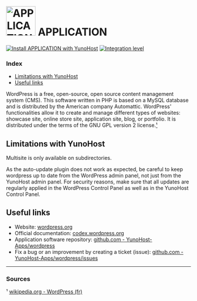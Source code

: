 # <img src="/images/APPLICATION_logo.svg" width="80px" alt="APPLICATION's logo"> APPLICATION

[![Install APPLICATION with YunoHost](https://install-app.yunohost.org/install-with-yunohost.png)](https://install-app.yunohost.org/?app=APPLICATION) [![Integration level](https://dash.yunohost.org/integration/APPLICATION.svg)](https://dash.yunohost.org/appci/app/APPLICATION)

### Index

- [Limitations with YunoHost](#limitations-with-yunohost)
- [Useful links](#useful-links)

WordPress is a free, open-source, open source content management system (CMS). This software written in PHP is based on a MySQL database and is distributed by the American company Automattic. WordPress' functionalities allow it to create and manage different types of websites: showcase site, online store site, application site, blog, or portfolio. It is distributed under the terms of the GNU GPL version 2 license.[¹](#sources)

## Limitations with YunoHost

Multisite is only available on subdirectories.

As the auto-update plugin does not work as expected, be careful to keep wordpress up to date from the WordPress admin panel, not just from the YunoHost admin panel. For security reasons, make sure that all updates are regularly applied in the WordPress Control Panel as well as in the YunoHost Control Panel.

## Useful links

+ Website: [wordpress.org](https://wordpress.org/)
+ Official documentation: [codex.wordpress.org](https://codex.wordpress.org/)
+ Application software repository: [github.com - YunoHost-Apps/wordpress](https://github.com/YunoHost-Apps/wordpress_ynh)
+ Fix a bug or an improvement by creating a ticket (issue): [github.com -YunoHost-Apps/wordpress/issues](https://github.com/YunoHost-Apps/wordpress_ynh/issues)

-----------

### Sources

¹ [wikipedia.org - WordPress (fr)](https://fr.wikipedia.org/wiki/WordPress)
